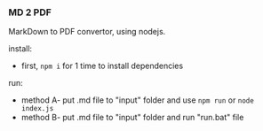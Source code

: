 ### MD 2 PDF
MarkDown to PDF convertor, using nodejs.

install:
- first, `npm i` for 1 time to install dependencies

run:
- method A- put .md file to "input" folder and use `npm run` or `node index.js`
- method B- put .md file to "input" folder and run "run.bat" file
